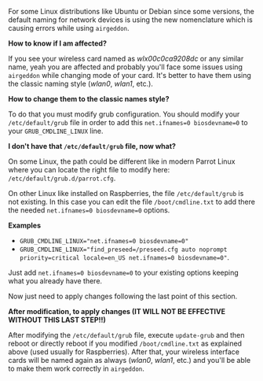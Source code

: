 For some Linux distributions like Ubuntu or Debian since some versions, the default naming for network devices is using the new nomenclature which is causing errors while using `airgeddon`.

__How to know if I am affected?__

If you see your wireless card named as _wlx00c0ca9208dc_ or any similar name, yeah you are affected and probably you'll face some issues using `airgeddon` while changing mode of your card. It's better to have them using the classic naming style (_wlan0_, _wlan1_, etc.).

__How to change them to the classic names style?__

To do that you must modify grub configuration. You should modify your `/etc/default/grub` file in order to add this `net.ifnames=0 biosdevname=0` to your `GRUB_CMDLINE_LINUX` line.

__I don't have that  `/etc/default/grub` file, now what?__

On some Linux, the path could be different like in modern Parrot Linux where you can locate the right file to modify here: `/etc/default/grub.d/parrot.cfg`.

On other Linux like installed on Raspberries, the file `/etc/default/grub` is not existing. In this case you can edit the file `/boot/cmdline.txt` to add there the needed `net.ifnames=0 biosdevname=0` options.

__Examples__

 - `GRUB_CMDLINE_LINUX="net.ifnames=0 biosdevname=0"`
 - `GRUB_CMDLINE_LINUX="find_preseed=/preseed.cfg auto noprompt priority=critical locale=en_US net.ifnames=0 biosdevname=0"`.

Just add `net.ifnames=0 biosdevname=0` to your existing options keeping what you already have there.

Now just need to apply changes following the last point of this section.

__After modification, to apply changes (IT WILL NOT BE EFFECTIVE WITHOUT THIS LAST STEP!!)__

After modifying the `/etc/default/grub` file, execute `update-grub` and then reboot or directly reboot if you modified `/boot/cmdline.txt` as explained above (used usually for Raspberries). After that, your wireless interface cards will be named again as always (_wlan0_, _wlan1_, etc.) and you'll be able to make them work correctly in `airgeddon`.